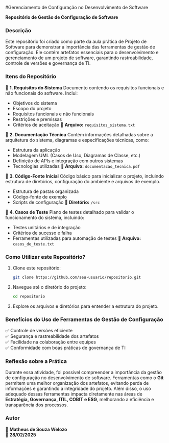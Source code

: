#Gerenciamento de Configuração no Desenvolvimento de Software

**Repositório de Gestão de Configuração de Software**

### Descrição
Este repositório foi criado como parte da aula prática de Projeto de Software para demonstrar a importância das ferramentas de gestão de configuração. Ele contém artefatos essenciais para o desenvolvimento e gerenciamento de um projeto de software, garantindo rastreabilidade, controle de versões e governança de TI.

### Itens do Repositório

📌 **1. Requisitos do Sistema**
Documento contendo os requisitos funcionais e não funcionais do software. Inclui:
- Objetivos do sistema
- Escopo do projeto
- Requisitos funcionais e não funcionais
- Restrições e premissas
- Critérios de aceitação
📂 **Arquivo:** `requisitos_sistema.txt`

📌 **2. Documentação Técnica**
Contém informações detalhadas sobre a arquitetura do sistema, diagramas e especificações técnicas, como:
- Estrutura da aplicação
- Modelagem UML (Casos de Uso, Diagramas de Classe, etc.)
- Definição de APIs e integração com outros sistemas
- Tecnologias utilizadas
📂 **Arquivo:** `documentacao_tecnica.pdf`

📌 **3. Código-Fonte Inicial**
Código básico para inicializar o projeto, incluindo estrutura de diretórios, configuração do ambiente e arquivos de exemplo.
- Estrutura de pastas organizada
- Código-fonte de exemplo
- Scripts de configuração
📂 **Diretório:** `/src`

📌 **4. Casos de Teste**
Plano de testes detalhado para validar o funcionamento do sistema, incluindo:
- Testes unitários e de integração
- Critérios de sucesso e falha
- Ferramentas utilizadas para automação de testes
📂 **Arquivo:** `casos_de_teste.txt`

### Como Utilizar este Repositório?
1. Clone este repositório:
   ```bash
   git clone https://github.com/seu-usuario/repositorio.git
   ```
2. Navegue até o diretório do projeto:
   ```bash
   cd repositorio
   ```
3. Explore os arquivos e diretórios para entender a estrutura do projeto.

### Benefícios do Uso de Ferramentas de Gestão de Configuração
✅ Controle de versões eficiente  
✅ Segurança e rastreabilidade dos artefatos  
✅ Facilidade na colaboração entre equipes  
✅ Conformidade com boas práticas de governança de TI  

### Reflexão sobre a Prática
Durante essa atividade, foi possível compreender a importância da gestão de configuração no desenvolvimento de software. Ferramentas como o **Git** permitem uma melhor organização dos artefatos, evitando perda de informações e garantindo a integridade do projeto. Além disso, o uso adequado dessas ferramentas impacta diretamente nas áreas de **Estratégia, Governança, ITIL, COBIT e ESG**, melhorando a eficiência e transparência dos processos.

### Autor
👤 **Matheus de Souza Welozo**  
📅 **28/02/2025**

